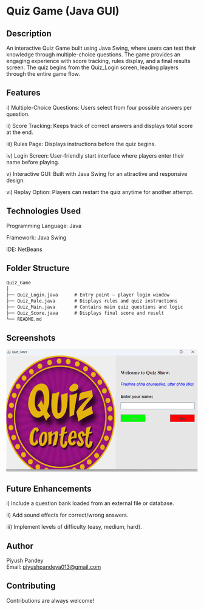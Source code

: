 
# Quiz Game (Java GUI)
## Description

An interactive Quiz Game built using Java Swing, where users can test their knowledge through multiple-choice questions.
The game provides an engaging experience with score tracking, rules display, and a final results screen.
The quiz begins from the Quiz_Login screen, leading players through the entire game flow.

## Features

i) Multiple-Choice Questions: Users select from four possible answers per question.

ii) Score Tracking: Keeps track of correct answers and displays total score at the end.

iii) Rules Page: Displays instructions before the quiz begins.

iv) Login Screen: User-friendly start interface where players enter their name before playing.

v) Interactive GUI: Built with Java Swing for an attractive and responsive design.

vi) Replay Option: Players can restart the quiz anytime for another attempt.

## Technologies Used

Programming Language: Java

Framework: Java Swing

IDE: NetBeans
## Folder Structure
```
Quiz_Game
│
├── Quiz_Login.java      # Entry point – player login window
├── Quiz_Rule.java       # Displays rules and quiz instructions
├── Quiz_Main.java       # Contains main quiz questions and logic
├── Quiz_Score.java      # Displays final score and result
└── README.md
```
## Screenshots

![Quiz_Game Screenshot](https://raw.githubusercontent.com/PiyushPandey369/Java_Program/main/src/project_java/Quiz_Game/Quiz_Game_image.png)

## Future Enhancements

i) Include a question bank loaded from an external file or database.

ii) Add sound effects for correct/wrong answers.

iii) Implement levels of difficulty (easy, medium, hard).

## Author

Piyush Pandey  
Email: piyushpandeya013@gmail.com

## Contributing

Contributions are always welcome!
